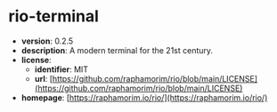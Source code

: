 # rio-terminal

- **version**: 0.2.5
- **description**: A modern terminal for the 21st century.
- **license**:
  - **identifier**: MIT
  - **url**: [https://github.com/raphamorim/rio/blob/main/LICENSE](https://github.com/raphamorim/rio/blob/main/LICENSE)
- **homepage**: [https://raphamorim.io/rio/](https://raphamorim.io/rio/)

